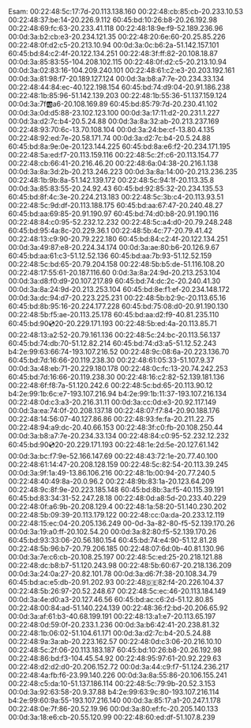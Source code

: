 Esam: 
00:22:48:5c:17:7d-20.113.138.160
00:22:48:cb:85:cb-20.233.10.53
00:22:48:37:be:14-20.226.9.112
60:45:bd:10:26:b8-20.26.192.98
00:22:48:69:fc:63-20.233.41.118
00:22:48:18:9e:f9-52.189.236.96
00:0d:3a:b2:cb:e3-20.234.121.35
00:22:48:20:6e:60-20.25.85.226
00:22:48:0f:d2:c5-20.213.10.94
00:0d:3a:0c:b6:2a-51.142.157.101
60:45:bd:84:c2:4f-20.122.134.251
00:22:48:3f:ff:82-20.108.18.87
00:0d:3a:85:83:55-104.208.102.115
00:22:48:0f:d2:c5-20.213.10.94
00:0d:3a:02:83:16-104.209.240.101
00:22:48:61:c2:e3-20.203.192.161
00:0d:3a:81:98:f7-20.189.127.124
00:0d:3a:b8:a7:7e-20.234.33.134
00:22:48:44:84:ec-40.122.198.154
60:45:bd:74:d9:04-20.91.186.238
00:22:48:1b:85:96-51.142.139.203
00:22:48:1b:55:36-51.137.159.124
00:0d:3a:7f:ab:a6-20.108.169.89
60:45:bd:85:79:7d-20.230.41.102
00:0d:3a:0d:d5:88-23.102.123.100
00:0d:3a:17:11:d2-20.231.1.227
00:0d:3a:d2:7c:b4-20.5.24.88
00:0d:3a:8a:32:ab-20.213.237.169
00:22:48:93:70:6c-13.70.108.104
00:0d:3a:24:be:cf-13.80.4.135
00:22:48:92:ed:7e-20.58.171.74
00:0d:3a:d2:7c:b4-20.5.24.88
60:45:bd:8a:9e:0e-20.123.144.225
60:45:bd:8a:e6:f2-20.234.171.195 
00:22:48:5a:ed:f7-20.113.159.116
00:22:48:5c:2f:c6-20.113.154.77
00:22:48:cb:66:41-20.216.46.20
00:22:48:6a:04:38-20.216.1.138
00:0d:3a:8a:3d:2b-20.213.246.223
00:0d:3a:8a:14:00-20.213.236.235
00:22:48:1b:9b:8a-51.142.139.172
00:22:48:5c:94:1f-20.113.35.8
00:0d:3a:85:83:55-20.24.92.43
60:45:bd:92:85:32-20.234.135.53
60:45:bd:8f:4c:3e-20.224.213.183
00:22:48:5c:3b:c4-20.113.93.51
00:22:48:5c:9d:df-20.113.188.175
60:45:bd:aa:67:47-20.240.48.27
60:45:bd:aa:69:85-20.91.190.97
60:45:bd:74:d0:b8-20.91.190.116
00:22:48:84:c0:95-52.232.12.232
00:22:48:5c:a4:d0-20.79.248.248
60:45:bd:95:4a:8c-20.229.36.1
00:22:48:5b:4c:77-20.79.41.42
00:22:48:13:c9:90-20.79.222.180
60:45:bd:84:c2:4f-20.122.134.251
00:0d:3a:49:87:e8-20.224.34.174
00:0d:3a:ae:80:b6-20.126.9.67
60:45:bd:aa:61:c3-51.12.52.136
60:45:bd:aa:7b:93-51.12.52.159
00:22:48:5c:bd:65-20.79.204.158
00:22:48:5b:b5:de-51.116.108.20
00:22:48:17:55:61-20.187.116.60
0:0d:3a:8a:24:9d-20.213.253.104
00:0d:3a:d8:f0:d9-20.107.217.89
60:45:bd:74:dc:2c-20.240.41.30
00:0d:3a:8a:24:9d-20.213.253.104 
60:45:bd:8e:f1:ef-20.234.148.172
00:0d:3a:dc:94:d7-20.223.225.231
00:22:48:5b:b2:9c-20.113.65.16
60:45:bd:8b:95:16-20.224.177.228
60:45:bd:75:08:d0-20.91.190.130
00:22:48:5b:f5:ae-20.113.25.178
60:45:bd:aa:d2:f9-40.81.235.110
60:45:bd:90:cd:20-20.229.171.193 
00:22:48:5b:ed:4a-20.113.85.71
00:22:48:13:a2:52-20.79.161.136
00:22:48:5c:24:bc-20.113.56.137
60:45:bd:74:db:70-51.12.82.214
60:45:bd:74:d3:a5-51.12.52.243
b4:2e:99:63:66:74-193.107.216.52
00:22:48:9c:08:6a-20.223.136.70
60:45:bd:7d:16:66-20.119.238.30
00:22:48:61:05:33-51.107.9.37
00:0d:3a:48:eb:71-20.229.180.178
00:22:48:0c:fc:13-20.74.242.253
60:45:bd:7d:16:66-20.119.238.30
00:22:48:16:c2:82-52.139.181.136
00:22:48:6f:f8:7a-51.120.242.6
00:22:48:5c:bd:65-20.113.90.12
b4:2e:99:1b:6c:e7-193.107.216.94 
b4:2e:99:1b:11:37-193.107.216.134
00:22:48:0d:c3:a3-20.216.31.11
00:0d:3a:cc:0d:e3-20.92.117.149
00:0d:3a:ea:74:0f-20.208.137.18
00:22:48:07:f7:84-20.90.188.176
00:22:48:14:56:07-40.127.86.86
00:22:48:93:fe:fa-20.211.22.75
00:22:48:94:a9:dc-20.40.66.153
00:22:48:3f:c0:fb-20.108.250.44
00:0d:3a:b8:a7:7e-20.234.33.134
00:22:48:84:c0:95-52.232.12.232
60:45:bd:90:cd:20-20.229.171.193
00:22:48:1e:2d:5e-20.127.61.142
00:0d:3a:bc:f7:9e-52.166.147.69
00:22:48:43:72:1e-20.77.40.100
00:22:48:61:14:47-20.208.128.159
00:22:48:5c:82:54-20.113.39.245
00:0d:3a:9f:1a:49-13.86.106.216
00:22:48:1b:00:94-20.77.240.5
00:22:48:40:49:8a-20.0.96.2
00:22:48:9b:83:1a-20.123.64.209
00:22:48:9c:8f:9e-20.223.185.148
60:45:bd:8b:3a:f5-40.115.39.191
60:45:bd:83:34:31-52.247.28.18
00:22:48:0d:a8:5d-20.233.40.229
00:22:48:0f:a6:9b-20.208.129.4
00:22:48:1a:58:20-51.140.230.202
00:22:48:5b:09:39-20.113.179.122
00:22:48:cc:0a:da-20.233.12.119
00:22:48:15:ec:04-20.205.136.249
00-0d-3a-82-80-f5-52.139.170.26
00:0d:3a:19:a0:ff-20.102.54.20
00:0d:3a:82:80:f5-52.139.170.26
60:45:bd:93:33:06-20.56.180.154
60:45:bd:74:e4:90-51.12.81.28
00:22:48:5b:96:b7-20.79.206.185
00:22:48:07:6d:0b-40.81.130.96
00:0d:3a:7e:c6:cb-20.108.25.197
00:22:48:5c:ed:25-20.218.121.88 
00:22:48:dc:b8:b7-51.120.243.98
00:22:48:5b:60:67-20.218.136.209
00:0d:3a:24:0a:27-20.82.101.78
00:0d:3a:d6:7f:38-20.108.34.79
60:45:bd:ac:e5:db-20.91.202.93
00:22:48:de:82:f4-20.226.104.37
00:22:48:5b:26:97-20.52.248.67
00:22:48:5c:ec:46-20.113.184.149
00:0d:3a:4e:d0:a3-20.127.46.56
60:45:bd:ac:c6:2d-51.12.80.85
00:22:48:00:84:ad-51.140.224.139
00:22:48:36:f2:bd-20.206.65.92
00:0d:3a:af:61:b3-40.68.199.191
00:22:48:13:a1:e7-20.113.65.197
00:22:48:0d:59:0f-20.233.1.236
00:0d:3a:b6:42:41-20.238.81.32
00:22:48:1b:06:02-51.104.61.171
00:0d:3a:d2:7c:b4-20.5.24.88
00:22:48:9a:3a:ab-20.223.162.57
00:22:48:0d:c3:06-20.216.10.10
00:22:48:5c:2f:06-20.113.183.187
60:45:bd:10:26:b8-20.26.192.98
00:22:48:86:bd:f3-104.45.54.92
00:22:48:95:97:61-20.92.229.63
00:22:48:d2:d2:d0-20.206.152.72 
00:0d:3a:44:c9:f7-51.124.236.217
00:22:48:4a:fb:f6-23.99.140.226
00:0d:3a:8a:55:86-20.106.155.241
00:22:48:c5:da:10-51.137.186.114
00:22:48:5c:79:9b-20.52.3.153
00:0d:3a:92:63:58-20.9.37.88
b4:2e:99:63:9c:80-193.107.216.114
b4:2e:99:60:9a:55-193.107.216.140
00:0d:3a:85:17:a1-20.247.1.178
00:22:48:0e:7f:86-20.52.19.96
00:0d:3a:80:ef:fc-20.205.140.133
00:0d:3a:18:e6:cb-20.55.120.99
 00:22:48:60:ed:df-51.107.8.239




